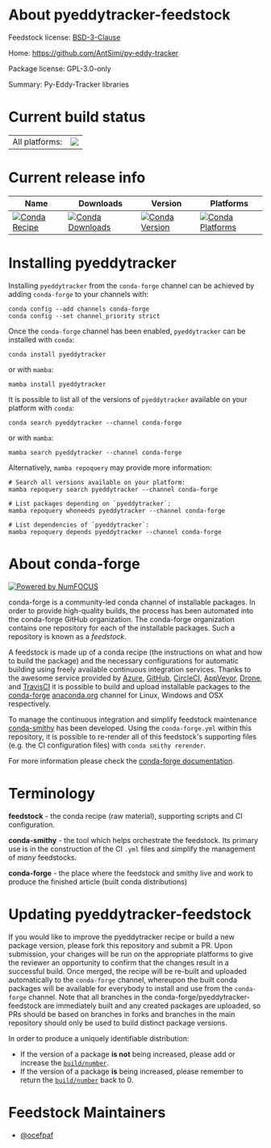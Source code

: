 About pyeddytracker-feedstock
=============================

Feedstock license: [BSD-3-Clause](https://github.com/conda-forge/pyeddytracker-feedstock/blob/main/LICENSE.txt)

Home: https://github.com/AntSimi/py-eddy-tracker

Package license: GPL-3.0-only

Summary: Py-Eddy-Tracker libraries

Current build status
====================


<table><tr><td>All platforms:</td>
    <td>
      <a href="https://dev.azure.com/conda-forge/feedstock-builds/_build/latest?definitionId=24030&branchName=main">
        <img src="https://dev.azure.com/conda-forge/feedstock-builds/_apis/build/status/pyeddytracker-feedstock?branchName=main">
      </a>
    </td>
  </tr>
</table>

Current release info
====================

| Name | Downloads | Version | Platforms |
| --- | --- | --- | --- |
| [![Conda Recipe](https://img.shields.io/badge/recipe-pyeddytracker-green.svg)](https://anaconda.org/conda-forge/pyeddytracker) | [![Conda Downloads](https://img.shields.io/conda/dn/conda-forge/pyeddytracker.svg)](https://anaconda.org/conda-forge/pyeddytracker) | [![Conda Version](https://img.shields.io/conda/vn/conda-forge/pyeddytracker.svg)](https://anaconda.org/conda-forge/pyeddytracker) | [![Conda Platforms](https://img.shields.io/conda/pn/conda-forge/pyeddytracker.svg)](https://anaconda.org/conda-forge/pyeddytracker) |

Installing pyeddytracker
========================

Installing `pyeddytracker` from the `conda-forge` channel can be achieved by adding `conda-forge` to your channels with:

```
conda config --add channels conda-forge
conda config --set channel_priority strict
```

Once the `conda-forge` channel has been enabled, `pyeddytracker` can be installed with `conda`:

```
conda install pyeddytracker
```

or with `mamba`:

```
mamba install pyeddytracker
```

It is possible to list all of the versions of `pyeddytracker` available on your platform with `conda`:

```
conda search pyeddytracker --channel conda-forge
```

or with `mamba`:

```
mamba search pyeddytracker --channel conda-forge
```

Alternatively, `mamba repoquery` may provide more information:

```
# Search all versions available on your platform:
mamba repoquery search pyeddytracker --channel conda-forge

# List packages depending on `pyeddytracker`:
mamba repoquery whoneeds pyeddytracker --channel conda-forge

# List dependencies of `pyeddytracker`:
mamba repoquery depends pyeddytracker --channel conda-forge
```


About conda-forge
=================

[![Powered by
NumFOCUS](https://img.shields.io/badge/powered%20by-NumFOCUS-orange.svg?style=flat&colorA=E1523D&colorB=007D8A)](https://numfocus.org)

conda-forge is a community-led conda channel of installable packages.
In order to provide high-quality builds, the process has been automated into the
conda-forge GitHub organization. The conda-forge organization contains one repository
for each of the installable packages. Such a repository is known as a *feedstock*.

A feedstock is made up of a conda recipe (the instructions on what and how to build
the package) and the necessary configurations for automatic building using freely
available continuous integration services. Thanks to the awesome service provided by
[Azure](https://azure.microsoft.com/en-us/services/devops/), [GitHub](https://github.com/),
[CircleCI](https://circleci.com/), [AppVeyor](https://www.appveyor.com/),
[Drone](https://cloud.drone.io/welcome), and [TravisCI](https://travis-ci.com/)
it is possible to build and upload installable packages to the
[conda-forge](https://anaconda.org/conda-forge) [anaconda.org](https://anaconda.org/)
channel for Linux, Windows and OSX respectively.

To manage the continuous integration and simplify feedstock maintenance
[conda-smithy](https://github.com/conda-forge/conda-smithy) has been developed.
Using the ``conda-forge.yml`` within this repository, it is possible to re-render all of
this feedstock's supporting files (e.g. the CI configuration files) with ``conda smithy rerender``.

For more information please check the [conda-forge documentation](https://conda-forge.org/docs/).

Terminology
===========

**feedstock** - the conda recipe (raw material), supporting scripts and CI configuration.

**conda-smithy** - the tool which helps orchestrate the feedstock.
                   Its primary use is in the construction of the CI ``.yml`` files
                   and simplify the management of *many* feedstocks.

**conda-forge** - the place where the feedstock and smithy live and work to
                  produce the finished article (built conda distributions)


Updating pyeddytracker-feedstock
================================

If you would like to improve the pyeddytracker recipe or build a new
package version, please fork this repository and submit a PR. Upon submission,
your changes will be run on the appropriate platforms to give the reviewer an
opportunity to confirm that the changes result in a successful build. Once
merged, the recipe will be re-built and uploaded automatically to the
`conda-forge` channel, whereupon the built conda packages will be available for
everybody to install and use from the `conda-forge` channel.
Note that all branches in the conda-forge/pyeddytracker-feedstock are
immediately built and any created packages are uploaded, so PRs should be based
on branches in forks and branches in the main repository should only be used to
build distinct package versions.

In order to produce a uniquely identifiable distribution:
 * If the version of a package **is not** being increased, please add or increase
   the [``build/number``](https://docs.conda.io/projects/conda-build/en/latest/resources/define-metadata.html#build-number-and-string).
 * If the version of a package **is** being increased, please remember to return
   the [``build/number``](https://docs.conda.io/projects/conda-build/en/latest/resources/define-metadata.html#build-number-and-string)
   back to 0.

Feedstock Maintainers
=====================

* [@ocefpaf](https://github.com/ocefpaf/)

